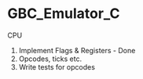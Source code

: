 # GBC_Emulator_C

CPU
1. Implement Flags & Registers - Done
2. Opcodes, ticks etc.
3. Write tests for opcodes
